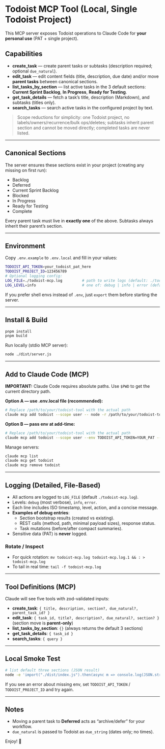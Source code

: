 # Todoist MCP Tool (Local, Single Todoist Project)

This MCP server exposes Todoist operations to Claude Code for **your personal use** (PAT + single project).

## Capabilities
- **create_task** — create parent tasks or subtasks (description required; optional `due_natural`).
- **edit_task** — edit content fields (title, description, due date) and/or move **parent tasks** between canonical sections.
- **list_tasks_by_section** — list active tasks in the 3 default sections: **Current Sprint Backlog**, **In Progress**, **Ready for Testing**.
- **get_task_details** — fetch a task’s title, description (Markdown), and subtasks (titles only).
- **search_tasks** — search active tasks in the configured project by text.

> Scope reductions for simplicity: one Todoist project, no labels/owners/recurrence/bulk ops/deletes; subtasks inherit parent section and cannot be moved directly; completed tasks are never listed.

---

## Canonical Sections
The server ensures these sections exist in your project (creating any missing on first run):

- Backlog
- Deferred
- Current Sprint Backlog
- Blocked
- In Progress
- Ready for Testing
- Complete

Every parent task must live in **exactly one** of the above. Subtasks always inherit their parent’s section.

---

## Environment
Copy `.env.example` to `.env.local` and fill in your values:

```bash
TODOIST_API_TOKEN=your_todoist_pat_here
TODOIST_PROJECT_ID=123456789
# Optional logging config:
LOG_FILE=./todoist-mcp.log         # path to write logs (default: ./todoist-mcp.log)
LOG_LEVEL=info                     # one of: debug | info | error (default: info)
```

If you prefer shell envs instead of `.env`, just `export` them before starting the server.

---

## Install & Build
```bash
pnpm install
pnpm build
```

Run locally (stdio MCP server):
```bash
node ./dist/server.js
```

---

## Add to Claude Code (MCP)

**IMPORTANT:** Claude Code requires absolute paths. Use `$PWD` to get the current directory path.

**Option A — use .env.local file (recommended):**
```bash
# Replace /path/to/your/todoist-tool with the actual path
claude mcp add todoist --scope user -- node -r /path/to/your/todoist-tool/node_modules/dotenv/config /path/to/your/todoist-tool/dist/server.js dotenv_config_path=/path/to/your/todoist-tool/.env.local
```

**Option B — pass env at add-time:**
```bash
# Replace /path/to/your/todoist-tool with the actual path  
claude mcp add todoist --scope user --env TODOIST_API_TOKEN=YOUR_PAT --env TODOIST_PROJECT_ID=123456789 --env LOG_LEVEL=debug --env LOG_FILE=/path/to/your/todoist-tool/todoist-mcp.log -- node /path/to/your/todoist-tool/dist/server.js
```

Manage servers:
```bash
claude mcp list
claude mcp get todoist
claude mcp remove todoist
```

---

## Logging (Detailed, File-Based)
- All actions are logged to `LOG_FILE` (default `./todoist-mcp.log`).
- Levels: `debug` (most verbose), `info`, `error`.
- Each line includes ISO timestamp, level, action, and a concise message.
- **Examples of debug entries**:
  - Section bootstrap results (created vs existing).
  - REST calls (method, path, minimal payload sizes), response status.
  - Task mutations (before/after compact summaries).
- Sensitive data (PAT) is **never** logged.

### Rotate / Inspect
- For quick rotation: `mv todoist-mcp.log todoist-mcp.log.1 && : > todoist-mcp.log`
- To tail in real time: `tail -f todoist-mcp.log`

---

## Tool Definitions (MCP)
Claude will see five tools with zod-validated inputs:

- **create_task**: `{ title, description, section?, due_natural?, parent_task_id? }`
- **edit_task**: `{ task_id, title?, description?, due_natural?, section? }` (section move is **parent-only**)
- **list_tasks_by_section**: `{}` (always returns the default 3 sections)
- **get_task_details**: `{ task_id }`
- **search_tasks**: `{ query }`

---

## Local Smoke Test
```bash
# list default three sections (JSON result)
node -e 'import("./dist/index.js").then(async m => console.log(JSON.stringify(await m.todoist_tool({action:"list_tasks_by_section",args:{}}),null,2)))'
```

If you see an error about missing env, set `TODOIST_API_TOKEN` / `TODOIST_PROJECT_ID` and try again.

---

## Notes
- Moving a parent task to **Deferred** acts as “archive/defer” for your workflow.
- `due_natural` is passed to Todoist as `due_string` (dates only; no times).

Enjoy! 🧰
